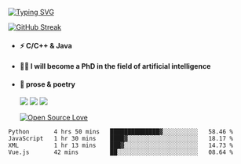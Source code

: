 [![Typing SVG](https://readme-typing-svg.herokuapp.com?font=Permanent+Marker&size=33&color=64B9F7&center=true&vCenter=true&lines=Good+morning!+)](https://git.io/typing-svg)
 
  

[![GitHub Streak](http://github-readme-streak-stats.herokuapp.com?user=xun-girl&theme=tokyonight_duo&hide_border=false&date_format=M%20j%5B%2C%20Y%5D)](https://git.io/streak-stats)




- #### ⚡  C/C++ & Java
- #### 🧑‍🎓  I will become a PhD in the field of artificial intelligence
- #### 📕  prose & poetry
  
  ![](https://img.shields.io/badge/python-3.9-orange?style=for-the—badge&logo=python&logoColor=orange)
  ![](https://img.shields.io/badge/C++-20-pink?style=for-the—badge&logo=C&logoColor=pink)
  ![](https://img.shields.io/badge/java-17-red?style=for-the—badge&logo=java&logoColor=red)
  
  [![Open Source Love](https://badges.frapsoft.com/os/v2/open-source.svg?v=103)](https://github.com/ellerbrock/open-source-badge/)    
  
 




<!--START_SECTION:waka-->

```text
Python       4 hrs 50 mins   ██████████████▓░░░░░░░░░░   58.46 %
JavaScript   1 hr 30 mins    ████▓░░░░░░░░░░░░░░░░░░░░   18.17 %
XML          1 hr 13 mins    ███▓░░░░░░░░░░░░░░░░░░░░░   14.73 %
Vue.js       42 mins         ██░░░░░░░░░░░░░░░░░░░░░░░   08.64 %
```

<!--END_SECTION:waka-->

  

 
 
 

